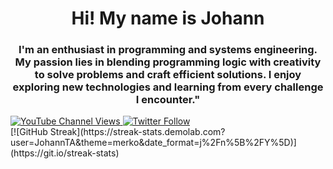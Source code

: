 <div id="header" align="center">
    <img scr="https://i.imgur.com/ylvTI6T.gif" width="200" />
    <h1 align="center">Hi! My name is Johann</h1>
    <h3 align="center">I'm an enthusiast in programming and systems engineering. My passion lies in blending programming
        logic with creativity to solve problems and craft efficient solutions. I enjoy exploring new technologies and
        learning from every challenge I encounter."</h3>
</div>

<div>
    <a href="https://www.youtube.com/channel/UCvI47WJI307LihCj4x07GKQ"><img alt="YouTube Channel Views"
            src="https://img.shields.io/youtube/channel/views/UCvI47WJI307LihCj4x07GKQ">
    </a>
    <a href="https://twitter.com/johann_aguinaga"><img alt="Twitter Follow"
            src="https://img.shields.io/twitter/follow/johann_aguinaga">
    </a>

</div>
[![GitHub
Streak](https://streak-stats.demolab.com?user=JohannTA&theme=merko&date_format=j%2Fn%5B%2FY%5D)](https://git.io/streak-stats)